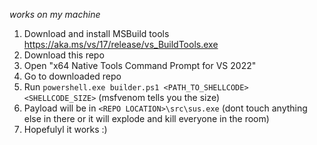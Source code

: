 *works on my machine*

1. Download and install MSBuild tools https://aka.ms/vs/17/release/vs_BuildTools.exe
2. Download this repo
3. Open "x64 Native Tools Command Prompt for VS 2022"
4. Go to downloaded repo
5. Run `powershell.exe builder.ps1 <PATH_TO_SHELLCODE> <SHELLCODE_SIZE>` (msfvenom tells you the size)
6. Payload will be in `<REPO LOCATION>\src\sus.exe` (dont touch anything else in there or it will explode and kill everyone in the room)
7. Hopefulyl it works :)

